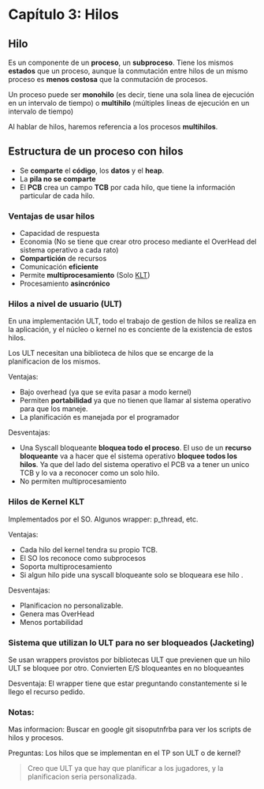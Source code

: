 # Capítulo 3: Hilos

## Hilo

Es un componente de un **proceso**, un **subproceso**. Tiene los mismos **estados** que un proceso, aunque la conmutación entre hilos de un mismo proceso es **menos costosa** que la  conmutación de procesos.  

Un proceso puede ser **monohilo** (es decir, tiene una sola linea de ejecución en un intervalo de tiempo) o **multihilo** (múltiples lineas de ejecución en un intervalo de tiempo)

Al hablar de hilos, haremos referencia a los procesos **multihilos**.

## Estructura de un proceso con hilos

* Se **comparte** el **código**, los **datos** y el **heap**.
* La **pila no se comparte**
* El **PCB** crea un campo **TCB** por cada hilo, que tiene la información particular de cada hilo.


### Ventajas de usar hilos

* Capacidad de respuesta
* Economia (No se tiene que crear otro proceso mediante el OverHead del sistema operativo a cada rato)
* **Compartición** de recursos
* Comunicación **eficiente**
* Permite **multiprocesamiento** (Solo [KLT](https://es.wikipedia.org/wiki/Hilo_(inform%C3%A1tica)#Hilos_a_nivel_de_n%C3%BAcleo_(KLT)))
* Procesamiento **asincrónico**

### Hilos a nivel de usuario (ULT)

En una implementación ULT, todo el trabajo de gestion de hilos se realiza en la aplicación, y el núcleo o kernel no es conciente de la existencia de estos hilos.

Los ULT necesitan una biblioteca de hilos que se encarge de la planificacion de los mismos.

Ventajas:

* Bajo overhead (ya que se evita pasar a modo kernel)
* Permiten **portabilidad** ya que no tienen que llamar al sistema operativo para que los maneje.
* La planificación es manejada por el programador

Desventajas:

* Una Syscall bloqueante **bloquea todo el proceso**. El uso de un **recurso bloqueante** va a hacer que el sistema operativo **bloquee todos los hilos**. Ya que del lado del sistema operativo el PCB va a tener un unico TCB y lo va a reconocer como un solo hilo.
* No permiten multiprocesamiento


### Hilos de Kernel KLT

Implementados por el SO.
Algunos wrapper: p_thread, etc.

Ventajas:

* Cada hilo del kernel tendra su propio TCB.
* El SO los reconoce como subprocesos
* Soporta multiprocesamiento
* Si algun hilo pide una syscall bloqueante
solo se bloqueara ese hilo .

Desventajas:
* Planificacion no personalizable.
* Genera mas OverHead
* Menos portabilidad


### Sistema que utilizan lo ULT para no ser bloqueados (Jacketing)

Se usan wrappers provistos por bibliotecas ULT que previenen que un hilo ULT se bloquee por otro.
Convierten E/S bloqueantes en no bloqueantes

Desventaja: El wrapper tiene que estar preguntando constantemente si le llego el recurso pedido.


### Notas:

Mas informacion: Buscar en google git sisoputnfrba para ver los scripts de hilos y procesos.


Preguntas:
Los hilos que se implementan en el TP son ULT o de kernel?
> Creo que ULT ya que hay que planificar a los jugadores, y la planificacion seria personalizada.
